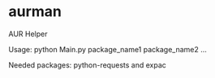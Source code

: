 # aurman
AUR Helper

Usage:  python Main.py package_name1 package_name2 ...

Needed packages: python-requests and expac
